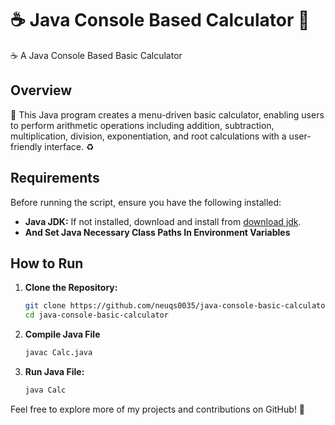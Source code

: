 # ☕ Java Console Based Calculator 🧮
☕  A Java Console Based Basic Calculator


## Overview

🧮 This Java program creates a menu-driven basic calculator, enabling users to perform arithmetic operations including addition, subtraction, multiplication, division, exponentiation, and root calculations with a user-friendly interface. ♻️

## Requirements

Before running the script, ensure you have the following installed:

- **Java JDK:** If not installed, download and install from [download jdk](https://www.oracle.com/java/technologies/downloads/).
- **And Set Java Necessary Class Paths In Environment Variables**

## How to Run

1. **Clone the Repository:**
   ```bash
   git clone https://github.com/neuqs0035/java-console-basic-calculator.git
   cd java-console-basic-calculator
   ```
2. **Compile Java File**
   ```bash
   javac Calc.java
   ```

3. **Run Java File:**
   ```bash
   java Calc
   ```

Feel free to explore more of my projects and contributions on GitHub! 🚀
